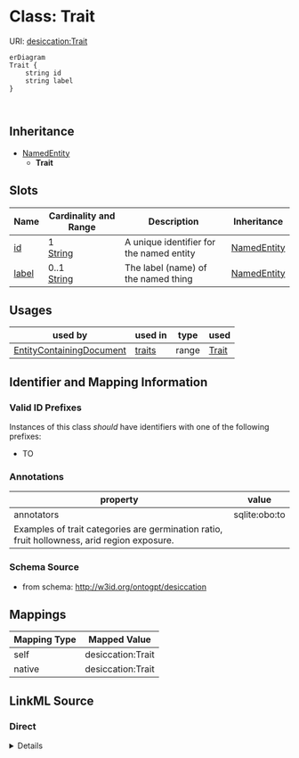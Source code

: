 

# Class: Trait



URI: [desiccation:Trait](http://w3id.org/ontogpt/desiccationTrait)



```mermaid
erDiagram
Trait {
    string id  
    string label  
}



```




## Inheritance
* [NamedEntity](NamedEntity.md)
    * **Trait**



## Slots

| Name | Cardinality and Range | Description | Inheritance |
| ---  | --- | --- | --- |
| [id](id.md) | 1 <br/> [String](String.md) | A unique identifier for the named entity | [NamedEntity](NamedEntity.md) |
| [label](label.md) | 0..1 <br/> [String](String.md) | The label (name) of the named thing | [NamedEntity](NamedEntity.md) |





## Usages

| used by | used in | type | used |
| ---  | --- | --- | --- |
| [EntityContainingDocument](EntityContainingDocument.md) | [traits](traits.md) | range | [Trait](Trait.md) |






## Identifier and Mapping Information


### Valid ID Prefixes

Instances of this class *should* have identifiers with one of the following prefixes:

* TO






### Annotations

| property | value |
| --- | --- |
| annotators | sqlite:obo:to || prompt | the description of a plant trait.
 Examples of trait categories are germination ratio, fruit hollowness, arid region exposure. |



### Schema Source


* from schema: http://w3id.org/ontogpt/desiccation





## Mappings

| Mapping Type | Mapped Value |
| ---  | ---  |
| self | desiccation:Trait |
| native | desiccation:Trait |





## LinkML Source

<!-- TODO: investigate https://stackoverflow.com/questions/37606292/how-to-create-tabbed-code-blocks-in-mkdocs-or-sphinx -->

### Direct

<details>
```yaml
name: Trait
id_prefixes:
- TO
annotations:
  annotators:
    tag: annotators
    value: sqlite:obo:to
  prompt:
    tag: prompt
    value: "the description of a plant trait.\n Examples of trait categories are germination\
      \ ratio, fruit hollowness, arid region exposure."
from_schema: http://w3id.org/ontogpt/desiccation
is_a: NamedEntity

```
</details>

### Induced

<details>
```yaml
name: Trait
id_prefixes:
- TO
annotations:
  annotators:
    tag: annotators
    value: sqlite:obo:to
  prompt:
    tag: prompt
    value: "the description of a plant trait.\n Examples of trait categories are germination\
      \ ratio, fruit hollowness, arid region exposure."
from_schema: http://w3id.org/ontogpt/desiccation
is_a: NamedEntity
attributes:
  id:
    name: id
    annotations:
      prompt.skip:
        tag: prompt.skip
        value: 'true'
    description: A unique identifier for the named entity
    comments:
    - this is populated during the grounding and normalization step
    from_schema: http://w3id.org/ontogpt/desiccation
    rank: 1000
    identifier: true
    alias: id
    owner: Trait
    domain_of:
    - NamedEntity
    - Publication
    range: string
    required: true
  label:
    name: label
    annotations:
      owl:
        tag: owl
        value: AnnotationProperty, AnnotationAssertion
    description: The label (name) of the named thing
    from_schema: http://w3id.org/ontogpt/desiccation
    aliases:
    - name
    rank: 1000
    slot_uri: rdfs:label
    alias: label
    owner: Trait
    domain_of:
    - NamedEntity
    range: string

```
</details>